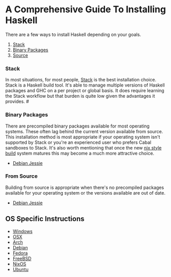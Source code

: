 # A Comprehensive Guide To Installing Haskell

There are a few ways to install Haskell depending on your goals.

  1. [Stack](#stack)
  2. [Binary Packages](#binary-packages)
  3. [Source](#from-source)

### Stack

In most situations, for most people, [Stack](https://docs.haskellstack.org/en/stable/README/) is the best installation choice.  Stack is a Haskell build tool.  It's able to manage multiple versions of Haskell packages and GHC on a per project or global basis.  It does require learning the Stack workflow but that burden is quite low given the advantages it provides.  #

### Binary Packages

There are precompiled binary packages available for most operating systems.  These often lag behind the current version available from source.  This installation method is most appropriate if your operating system isn't supported by Stack or you're an experienced user who prefers Cabal sandboxes to Stack.  It's also worth mentioning that once the new [nix style build](http://ezyang.com/nix-local-build.html) system matures this may become a much more attractive choice.

  * [Debian Jessie](#binary-debian-jessie)

### From Source

Building from source is appropriate when there's no precompiled packages available for your operating system or the versions available are out of date.

  * [Debian Jessie](#source-debian-jessie)


## OS Specific Instructions

  * [Windows](#)
  * [OSX](#)
  * [Arch](#)
  * [Debian](https://github.com/mgreenly/livecoding/blob/master/install-haskell/DEBIAN.MD)
  * [Fedora](#)
  * [FreeBSD](#)
  * [NixOS](#)
  * [Ubuntu](#)



